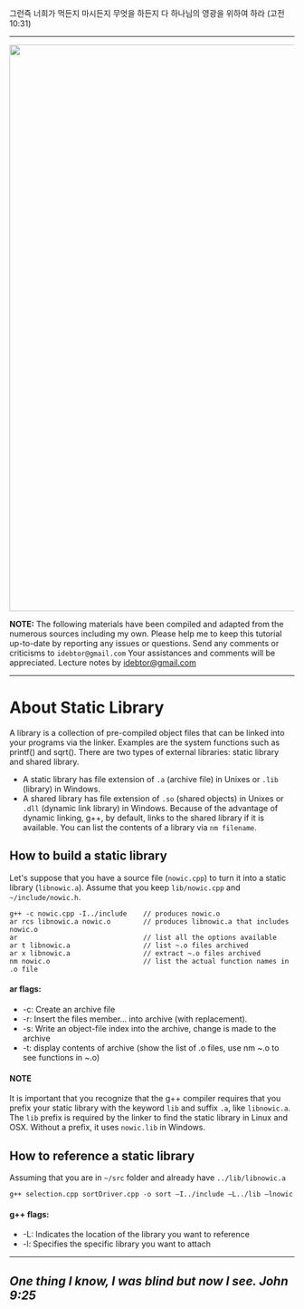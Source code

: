 그런즉 너희가 먹든지 마시든지 무엇을 하든지 다 하나님의 영광을 위하여 하라 (고전10:31)

-------
<img src="https://github.com/idebtor/nowic/blob/c4d8ad9a5a51d14744e3e5b66da376c8bef15292/images/cplus_ds_title.jpg?raw=true" width=1000>

__NOTE:__ The following materials have been compiled and adapted from the numerous sources including my own. Please help me to keep this tutorial up-to-date by reporting any issues or questions. Send any comments or criticisms to `idebtor@gmail.com` Your assistances and comments will be appreciated.
Lecture notes by idebtor@gmail.com

-----
# About Static Library

A library is a collection of pre-compiled object files that can be linked into your programs via the linker. Examples are the system functions such as printf() and sqrt(). There are two types of external libraries: static library and shared library.

  - A static library has file extension of `.a` (archive file) in Unixes or `.lib` (library) in Windows.
  - A shared library has file extension of `.so` (shared objects) in Unixes or `.dll` (dynamic link library) in Windows. Because of the advantage of dynamic linking, g++, by default, links to the shared library if it is available. You can list the contents of a library via `nm filename`.

## How to build a static library
Let's suppose that you have a source file (`nowic.cpp`) to turn it into a static library (`libnowic.a`). Assume that you keep `lib/nowic.cpp` and `~/include/nowic.h`.

```
g++ -c nowic.cpp -I../include    // produces nowic.o
ar rcs libnowic.a nowic.o        // produces libnowic.a that includes nowic.o
ar                               // list all the options available
ar t libnowic.a                  // list ~.o files archived
ar x libnowic.a                  // extract ~.o files archived
nm nowic.o                       // list the actual function names in .o file
```
#### ar flags:
  - -c: Create an archive file		
  - -r: Insert the files member... into archive (with replacement).
  - -s: Write an object-file index into the archive, change is made to the archive 		
  - -t: display contents of archive
			(show the list of .o files, use nm ~.o to see functions in ~.o)

#### NOTE
It is important that you recognize that the g++ compiler requires that you prefix your static library with the keyword `lib` and suffix `.a`, like `libnowic.a`. The `lib` prefix is required by the linker to find the static library in Linux and OSX. Without a prefix, it uses `nowic.lib` in Windows.

## How to reference a static library
Assuming that you are in `~/src` folder and already have `../lib/libnowic.a`  

```
g++ selection.cpp sortDriver.cpp -o sort –I../include –L../lib –lnowic
```

#### g++ flags: 	
  - -L: Indicates the location of the library you want to reference
  - -l: Specifies the specific library you want to attach

----------------------------
_One thing I know, I was blind but now I see. John 9:25_
----------------------------
